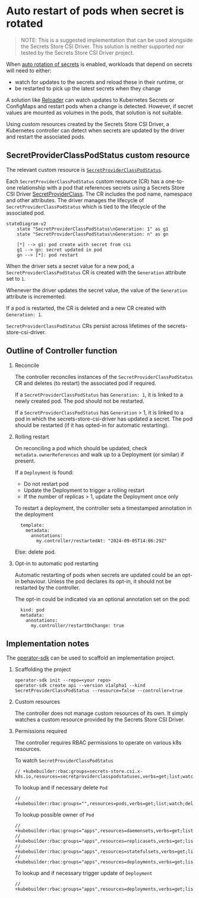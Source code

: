 # Auto restart of pods when secret is rotated

> NOTE: This is a suggested implementation that can be used alongside the Secrets Store CSI Driver. This solution is neither supported nor tested by the Secrets Store CSI Driver project.

When [auto rotation of secrets](./secret-auto-rotation.md) is enabled, workloads that depend on secrets will need to either:
- watch for updates to the secrets and reload these in their runtime, or
- be restarted to pick up the latest secrets when they change

A solution like [Reloader](https://github.com/stakater/Reloader) can watch updates to Kubernetes Secrets or ConfigMaps and restart pods when a change is detected. However, if secret values are mounted as volumes in the pods, that solution is not suitable.

Using custom resources created by the Secrets Store CSI Driver, a Kubernetes controller can detect when secrets are updated by the driver and restart the associated pods.

## SecretProviderClassPodStatus custom resource

The relevant custom resource is [`SecretProviderClassPodStatus`](../concepts#secretproviderclasspodstatus).

Each `SecretProviderClassPodStatus` custom resource (CR) has a one-to-one relationship with a pod that references secrets using a Secrets Store CSI Driver [SecretProviderClass](../concepts#secretproviderclass). The CR includes the pod name, namespace and other attributes. The driver manages the lifecycle of `SecretProviderClassPodStatus` which is tied to the lifecycle of the associated pod.

```mermaid
stateDiagram-v2
    state "SecretProviderClassPodStatus\nGeneration: 1" as g1
    state "SecretProviderClassPodStatus\nGeneration: n" as gn

    [*] --> g1: pod create with secret from csi
    g1 --> gn: secret updated in pod
    gn --> [*]: pod restart
```

When the driver sets a secret value for a new pod, a `SecretProviderClassPodStatus` CR is created with the `Generation` attribute set to `1`. 

Whenever the driver updates the secret value, the value of the `Generation` attribute is incremented.

If a pod is restarted, the CR is deleted and a new CR created with `Generation: 1`.

`SecretProviderClassPodStatus` CRs persist across lifetimes of the secrets-store-csi-driver.

## Outline of Controller function

1. Reconcile

    The controller reconciles instances of the `SecretProviderClassPodStatus` CR and deletes (to restart) the associated pod if required.

    If a `SecretProviderClassPodStatus` has `Generation: 1`, it is linked to a newly created pod. The pod should not be restarted.

    If a `SecretProviderClassPodStatus` has `Generation` > 1, it is linked to a pod in which the secrets-store-csi-driver has updated a secret. The pod should be restarted (if it has opted-in for automatic restarting).

1. Rolling restart

    On reconciling a pod which should be updated, check `metadata.ownerReferences` and walk up to a Deployment (or similar) if present.

    If a `Deployment` is found:

    - Do not restart pod
    - Update the Deployment to trigger a rolling restart
    - If the number of replicas > 1, update the Deployment once only

    To restart a deployment, the controller sets a timestamped annotation in the deployment

    ```
      template:
        metadata:
          annotations:
            my.controller/restartedAt: "2024-09-05T14:06:29Z"
    ```

    Else: delete pod.

1. Opt-in to automatic pod restarting

    Automatic restarting of pods when secrets are updated could be an opt-in behaviour. Unless the pod declares its opt-in, it should not be restarted by the controller.

    The opt-in could be indicated via an optional annotation set on the pod:
    ```
      kind: pod
      metadata:
        annotations:
          my.controller/restartOnChange: true
    ```

## Implementation notes

The [operator-sdk](https://github.com/operator-framework/operator-sdk) can be used to scaffold an implementation project.

1. Scaffolding the project

    ```
    operator-sdk init --repo=<your repo>
    operator-sdk create api --version v1alpha1 --kind SecretProviderClassPodStatus --resource=false --controller=true
    ```

1. Custom resources

    The controller does not manage custom resources of its own. It simply watches a custom resource provided by the Secrets Store CSI Driver.

1. Permissions required

    The controller requires RBAC permissions to operate on various k8s resources.

    To watch `SecretProviderClassPodStatus`
    ```
    // +kubebuilder:rbac:groups=secrets-store.csi.x-k8s.io,resources=secretproviderclasspodstatuses,verbs=get;list;watch
    ```

    To lookup and if necessary delete `Pod`
    ```
    // +kubebuilder:rbac:groups="",resources=pods,verbs=get;list;watch;delete
    ```

    To lookup possible owner of `Pod`
    ```
    // +kubebuilder:rbac:groups="apps",resources=daemonsets,verbs=get;list;watch
    // +kubebuilder:rbac:groups="apps",resources=replicasets,verbs=get;list;watch
    // +kubebuilder:rbac:groups="apps",resources=statefulsets,verbs=get;list;watch
    // +kubebuilder:rbac:groups="apps",resources=deployments,verbs=get;list;watch
    ```

    To lookup and if necessary trigger update of `Deployment`
    ```
    // +kubebuilder:rbac:groups="apps",resources=deployments,verbs=get;list;watch;update
    ```

